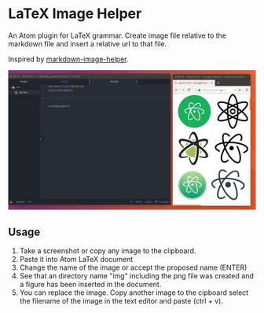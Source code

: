 # LaTeX Image Helper

An Atom plugin for LaTeX grammar. Create image file relative to the markdown file and insert a relative url to that file.

Inspired by [markdown-image-helper](https://github.com/bigyuki/markdown-image-helper).

![Demo](https://raw.githubusercontent.com/cslanziano/latex-image-paste/master/doc/gif.gif)

## Usage
1. Take a screenshot or copy any image to the clipboard.
2. Paste it into Atom LaTeX document
3. Change the name of the image or accept the proposed name (ENTER)
3. See that an directory name "img" including the png file was created and a figure has been inserted in the document.
4. You can replace the image. Copy another image to the cipboard select the filename of the image in the text editor and paste (ctrl + v).
